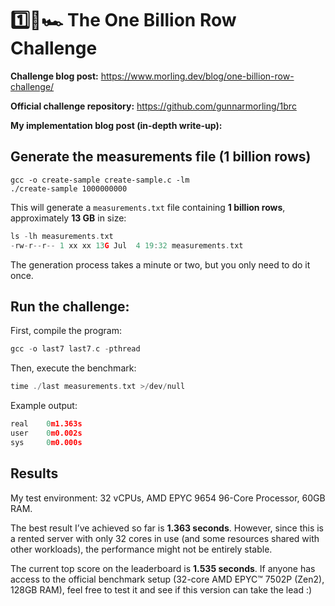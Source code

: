 #  **1️⃣🐝🏎️ The One Billion Row Challenge**

**Challenge blog post:** https://www.morling.dev/blog/one-billion-row-challenge/

**Official challenge repository:** https://github.com/gunnarmorling/1brc

**My implementation blog post (in-depth write-up):**

## **Generate the measurements file (1 billion rows)**

```
gcc -o create-sample create-sample.c -lm
./create-sample 1000000000
```

This will generate a `measurements.txt` file containing **1 billion rows**, approximately **13 GB** in size:

```c
ls -lh measurements.txt
-rw-r--r-- 1 xx xx 13G Jul  4 19:32 measurements.txt
```

The generation process takes a minute or two, but you only need to do it once.

## **Run the challenge:**

First, compile the program:

```C
gcc -o last7 last7.c -pthread
```

Then, execute the benchmark:

```c
time ./last measurements.txt >/dev/null
```

Example output:

```c
real    0m1.363s
user    0m0.002s
sys     0m0.000s
```

## **Results**

My test environment: 32 vCPUs, AMD EPYC 9654 96-Core Processor, 60GB RAM.

The best result I’ve achieved so far is **1.363 seconds**. However, since this is a rented server with only 32 cores in use (and some resources shared with other workloads), the performance might not be entirely stable.

The current top score on the leaderboard is **1.535 seconds**.
 If anyone has access to the official benchmark setup (32-core AMD EPYC™ 7502P (Zen2), 128GB RAM), feel free to test it and see if this version can take the lead :)
